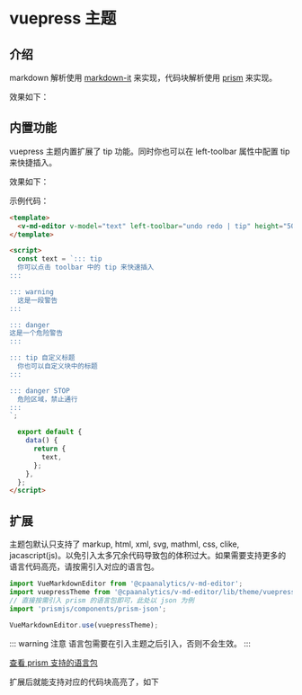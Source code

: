 # vuepress 主题

## 介绍

markdown 解析使用 [markdown-it](https://github.com/markdown-it/markdown-it) 来实现，代码块解析使用 [prism](https://github.com/PrismJS/prism) 来实现。

效果如下：

<ClientOnly>
  <vuepress-theme />
</ClientOnly>

## 内置功能

vuepress 主题内置扩展了 tip 功能。同时你也可以在 left-toolbar 属性中配置 tip 来快捷插入。

效果如下：

<ClientOnly>
  <vuepress-theme-tip />
</ClientOnly>

示例代码：

```html
<template>
  <v-md-editor v-model="text" left-toolbar="undo redo | tip" height="500px" />
</template>

<script>
  const text = `::: tip
  你可以点击 toolbar 中的 tip 来快速插入
:::

::: warning
  这是一段警告
:::

::: danger
这是一个危险警告
:::

::: tip 自定义标题
  你也可以自定义块中的标题
:::

::: danger STOP
  危险区域，禁止通行
:::
`;

  export default {
    data() {
      return {
        text,
      };
    },
  };
</script>
```

## 扩展

主题包默认只支持了 markup, html, xml, svg, mathml, css, clike, jacascript(js)。以免引入太多冗余代码导致包的体积过大。如果需要支持更多的语言代码高亮，请按需引入对应的语言包。

```js
import VueMarkdownEditor from '@cpaanalytics/v-md-editor';
import vuepressTheme from '@cpaanalytics/v-md-editor/lib/theme/vuepress.js';
// 直接按需引入 prism 的语言包即可，此处以 json 为例
import 'prismjs/components/prism-json';

VueMarkdownEditor.use(vuepressTheme);
```

::: warning 注意
语言包需要在引入主题之后引入，否则不会生效。
:::

[查看 prism 支持的语言包](https://github.com/PrismJS/prism/tree/master/components)

扩展后就能支持对应的代码块高亮了，如下

<ClientOnly>
  <extend-vuepress-theme />
</ClientOnly>
